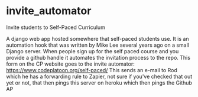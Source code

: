 # invite_automator
Invite students to Self-Paced Curriculum

A django web app hosted somewhere that self-paced students use. It is an automation hook that was written by Mike Lee several years ago on a small Django server. When people sign up for the self paced course and you provide a github handle it automates the invitation process to the repo.
This form on the CP website goes to the invite automator: https://www.codeplatoon.org/self-paced/
This sends an e-mail to Rod which he has a forwarding rule to Zapier, not sure if you've checked that out yet or not, that then pings this server on heroku which then pings the Github AP
